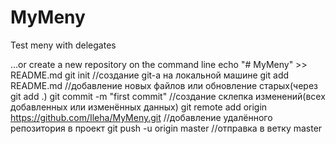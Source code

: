 # MyMeny
Test meny with delegates

…or create a new repository on the command line
echo "# MyMeny" >> README.md
git init //создание git-a на локальной машине
git add README.md //добавление новых файлов или обновление старых(через git add .)
git commit -m "first commit" //создание склепка изменений(всех добавленных или изменённых данных)
git remote add origin https://github.com/Ileha/MyMeny.git //добавление удалённого репозитория в проект
git push -u origin master //отправка в ветку master
